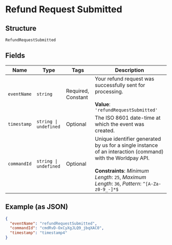 
# Refund Request Submitted

## Structure

`RefundRequestSubmitted`

## Fields

| Name | Type | Tags | Description |
|  --- | --- | --- | --- |
| `eventName` | `string` | Required, Constant | Your refund request was successfully sent for processing.<br><br>**Value**: `'refundRequestSubmitted'` |
| `timestamp` | `string \| undefined` | Optional | The ISO 8601 date-time at which the event was created. |
| `commandId` | `string \| undefined` | Optional | Unique identifier generated by us for a single instance of an interaction (command) with the Worldpay API.<br><br>**Constraints**: *Minimum Length*: `25`, *Maximum Length*: `36`, *Pattern*: `^[A-Za-z0-9_-]*$` |

## Example (as JSON)

```json
{
  "eventName": "refundRequestSubmitted",
  "commandId": "cmdRvD-OxCyXgJLQ9_jbqXAC0",
  "timestamp": "timestamp4"
}
```

